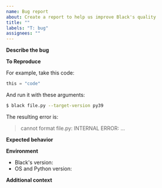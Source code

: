 ```yaml
---
name: Bug report
about: Create a report to help us improve Black's quality
title: ""
labels: "T: bug"
assignees: ""
---
```


<!--
Please make sure that the bug is not already fixed either in newer versions or the
current development version. To confirm this, you have three options:

1. Update Black's version if a newer release exists: `pip install -U black`
2. Use the online formatter at <https://black.vercel.app/?version=main>, which will use
   the latest main branch. Note that the online formatter currently runs on
   an older version of Python and may not support newer syntax, such as the
   extended f-string syntax added in Python 3.12.
3. Or run _Black_ on your machine:
   - create a new virtualenv (make sure it's the same Python version);
   - clone this repository;
   - run `pip install -e .[d]`;
   - run `pip install -r test_requirements.txt`
   - make sure it's sane by running `python -m pytest`; and
   - run `black` like you did last time.
-->

**Describe the bug**

<!-- A clear and concise description of what the bug is. -->

**To Reproduce**

<!--
Minimal steps to reproduce the behavior with source code and Black's configuration.
-->

For example, take this code:

```python
this = "code"
```

And run it with these arguments:

```sh
$ black file.py --target-version py39
```

The resulting error is:

> cannot format file.py: INTERNAL ERROR: ...

**Expected behavior**

<!-- A clear and concise description of what you expected to happen. -->

**Environment**

<!-- Please complete the following information: -->

- Black's version: <!-- e.g. [main] -->
- OS and Python version: <!-- e.g. [Linux/Python 3.7.4rc1] -->

**Additional context**

<!-- Add any other context about the problem here. -->
                                                                                                                                                                                                               